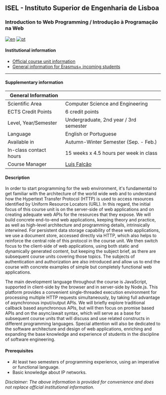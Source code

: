 ## ISEL - Instituto Superior de Engenharia de Lisboa
### Introduction to Web Programming / Introdução à Programação na Web
[![en](https://img.shields.io/badge/lang-en-red.svg)](https://github.com/isel-leic-ipw/info/blob/main/README.md)
[![pt](https://img.shields.io/badge/lang-pt-green.svg)](https://github.com/isel-leic-ipw/info/blob/main/README.pt.md)

#### Institutional information
* [Official course unit information](https://www.isel.pt/en/leic/introduction-internet-programming)
* [General information for Erasmus+ incoming students](https://www.isel.pt/en/ensino/programas-de-mobilidade/erasmus-alunos-incoming/informacoes-gerais)

---

#### Supplementary information

| General Information    |                                           |
|------------------------|-------------------------------------------|
| Scientific Area        | Computer Science and Engineering          |
| ECTS Credit Points     | 6 credit points                           |
| Level, Year/Semester   | Undergraduate, 2nd year / 3rd semester    |
| Language               | English or Portuguese                     |
| Available in           | Autumn-Winter Semester (Sep. - Feb.)      |
| In-class contact hours | 15 weeks x 4.5 hours per week in class    |
| Course Manager         | [Luís Falcão](mailto:luis.falcao@isel.pt) |

#### Description

In order to start programming for the web environment, it's fundamental to get familiar with the architecture of the world wide web and to understand how the Hypertext Transfer Protocol (HTTP) is used to access resources identified by Uniform Resource Locators (URL). In this regard, the initial focus of this course unit is on the server-side of web applications and on creating adequate web APIs for the resources that they expose. We will build  concrete end-to-end web applications, keeping theory and practice, as well as high-level architecture and programming details, intrinsically interwined. For persistent data storage capability of these web applications, we use a document store, accessed directly via HTTP, which also helps to reinforce the central role of this protocol in the course unit. We then switch focus to the client-side of web applications, using both static and dynamically generated content, but keeping the subject brief, as there are subsequent course units covering those topics. The subjects of authentication and authorization are also introduced and allow us to end the course with concrete examples of simple but completely functional web applications.

The main development language throughout the course is JavaScript, supported in client-side by the browser and in server-side by Node.js. This platform provides a convenient single-threaded execution environment for processing multiple HTTP requests simultaneously, by taking full advantage of asynchronous input/output APIs. We will briefly explore traditional callback based asynchronous APIs, but will then focus on promise based APIs and on the async/await syntax, which will serve as a base for subsequent course units that will discuss and use related constructs in different programming languages. Special attention will also be dedicated to the software architecture and design of web applications, enriching and expanding the base knowledge and experience of students in the discipline of software engineering.

#### Prerequisites
* At least two semesters of programming experience, using an imperative or functional language.
* Basic knowledge about IP networks.

*Disclaimer: The above information is provided for convenience and does not replace official institutional information.*
